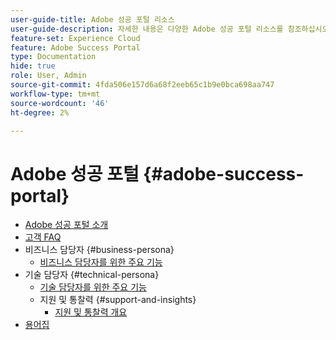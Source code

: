 ```yaml
---
user-guide-title: Adobe 성공 포털 리소스
user-guide-description: 자세한 내용은 다양한 Adobe 성공 포털 리소스를 참조하십시오.
feature-set: Experience Cloud
feature: Adobe Success Portal
type: Documentation
hide: true
role: User, Admin
source-git-commit: 4fda506e157d6a68f2eeb65c1b9e0bca698aa747
workflow-type: tm+mt
source-wordcount: '46'
ht-degree: 2%

---
```



# Adobe 성공 포털 {#adobe-success-portal}

- [Adobe 성공 포털 소개](/help/adobe-success-portal/adobe-success-portal-introduction.md)
- [고객 FAQ](/help/adobe-success-portal/adobe-success-portal-customer-faq.md)
- 비즈니스 담당자 {#business-persona}
   - [비즈니스 담당자를 위한 주요 기능](/help/adobe-success-portal/business-persona/key-functionalities-for-business-persona.md)
- 기술 담당자 {#technical-persona}
   - [기술 담당자를 위한 주요 기능](/help/adobe-success-portal/technical-persona/key-functionalities-for-technical-persona.md)
   - 지원 및 통찰력 {#support-and-insights}
      - [지원 및 통찰력 개요](/help/adobe-success-portal/technical-persona/support-and-insights/support-and-insights-overview.md)
- [용어집](/help/adobe-success-portal/glossary.md)

